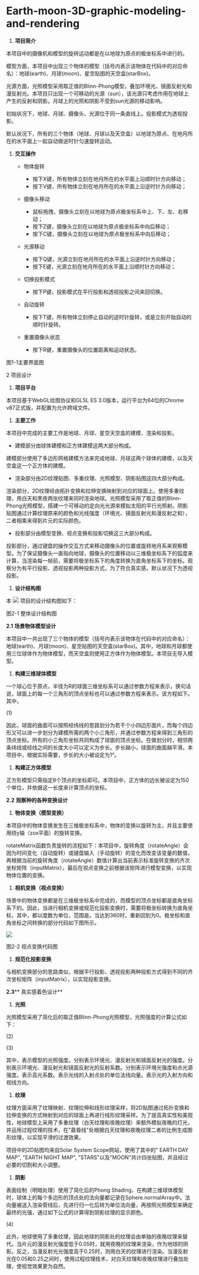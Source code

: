 # Earth-moon-3D-graphic-modeling-and-rendering

1. **项目简介**

本项目中的摄像机和模型的旋转运动都是在以地球为原点的极坐标系中进行的。

模型方面，本项目中出现三个物体的模型（括号内表示该物体在代码中的对应命名）：地球(earth)、月球(moon)、星空贴图的天空盒(starBox)。

光源方面，光照模型采用取正值的Blinn-Phong模型，叠加环境光、镜面反射光和漫反射光。本项目只出现一个可移动的光源（sun），该光源只考虑作用在地球上产生的反射和阴影。月球上的光照和阴影不受到sun光源的移动影响。

初始状况下，地球、月球、摄像头、光源位于同一条直线上。投影模式为透视投影。

默认状况下，所有的三个物体（地球、月球以及天空盒）以地球为原点、在地月所在的水平面上一起自动做逆时针匀速旋转运动。

1. **交互操作**

   - 物体旋转

     - 按下X键，所有物体立刻在地月所在的水平面上沿顺时针方向移动；
     - 按下V键，所有物体立刻在地月所在的水平面上沿逆时针方向移动；
   - 摄像头移动

     - 鼠标拖拽，摄像头立刻在以地球为原点极坐标系中上、下、左、右移动；
     - 按下Z键，摄像头立刻在以地球为原点极坐标系中向后移动；
     - 按下C键，摄像头立刻在以地球为原点极坐标系中向后移动；
   - 光源移动

     - 按下Q键，光源立刻在地月所在的水平面上沿逆时针方向移动；
     - 按下E键，光源立刻在地月所在的水平面上沿顺时针方向移动；
   - 切换投影模式

     - 按下P键，投影模式在平行投影和透视投影之间来回切换。
   - 自动旋转

     - 按下T键，所有物体立刻停止自动的逆时针旋转，或是立刻开始自动的顺时针旋转。
   - 重置摄像头状态

     - 按下R键，重置摄像头的位置距离和运动状态。

图1-1主要界面图

2 项目设计

1. **项目平台**

本项目基于WebGL绘图协议和GLSL ES 3.0版本，运行平台为64位的Chrome v87正式版，并配置为允许跨域文件。

1. **主要工作**

本项目中完成的主要工作是地球、月球、星空天空盒的建模、渲染和投影。

- 建模部分由球体建模和正方体建模这两大部分构成。

建模部分使用了多边形网格建模方法来完成地球、月球这两个球体的建模，以及天空盒这一个正方体的建模。

- 渲染部分由2D纹理贴图、多重纹理、光照模型、阴影贴图这四大部分构成。

渲染部分，2D纹理经由拓扑变换和拉伸变换映射到对应的球面上。使用多重纹理，用白天和黑夜两张纹理来同时渲染地球。光照模型采用了取正值的Blinn-Phong光照模型，搭建一个可移动的定向光光源来模拟太阳的平行光照射。阴影贴图通过计算纹理原来的颜色和光线强度（环境光、镜面反射光和漫反射之和），二者相乘来得到片元的实际颜色。

- 投影部分由模型变换、视点变换和投影切换这三大部分构成。

投影部分，通过键盘的操作交互方式来移动摄像头的位置或旋转地月系来观察模型。为了保证摄像头一直指向地球，摄像头的位置移动以三维极坐标系下的弧度来计算，当渲染每一帧前，需要将极坐标系下的角度转换为直角坐标系下的坐标。观察分为有平行投影、透视投影两种投影方式，为了符合真实感，默认状况下为透视投影。

1. **设计结构图**

本 ![](RackMultipart20211218-4-1xotddg_html_26866c34458ddfc.png)
项目的设计结构图如下：

图2-1 整体设计结构图

**2.1**  **场景物体模型设计**

本项目中一共出现了三个物体的模型（括号内表示该物体在代码中的对应命名）：地球(earth)、月球(moon)、星空贴图的天空盒(starBox)。其中，地球和月球都使用三位球体作为物体模型，而天空盒则使用正方体作为物体模型。本项目无导入模型。

1. **构建三维球体模型**

一个球心位于原点，半径为R的球面三维坐标系可以通过参数方程来表示，换句话说，球面上的每一个三角形的顶点坐标也可以通过参数方程来表示。该方程如下。其中，

(1)

因此，球面的曲面可以按照经纬线的思路划分为若干个小四边形面片，而每个四边形又可以进一步划分为建模所需的两个小三角形，并通过参数方程来得到三角形的顶点坐标。所有的小三角形坐标共同构成了球面的顶点坐标。在做划分时，相邻两条纬线或经线之间的长度大小可以定义为步长。步长越小，球面的曲面越平滑。本项目中，根据实际需要，步长的大小被设定为1°。

1. **构建正方体模型**

正方形模型只需指定8个顶点的坐标即可。本项目中，正方体的边长被设定为150个单位，并依据这一长度来计算顶点的坐标。

**2.2**  **观察种的各种变换设计**

1. **物体变换（模型变换）**

本项目中的物体变换发生在三维极坐标系中，物体的变换以旋转为主，并且主要使用绕y轴（zox平面）的旋转变换。

rotateMatrix函数负责旋转的流程如下：本项目中，旋转角度（rotateAngle）会因为时间变化（自动旋转）或键盘输入（手动旋转）的变化而改变该变量的数值，再根据当前的旋转角度（rotateAngle）数值计算出当前表示标准旋转变换的齐次坐标矩阵（inputMatrix），最后在视点变换之前根据该矩阵进行模型变换，以实现物体位置的变换。

1. **相机变换（视点变换）**

场景中的物体变换都是在三维极坐标系中完成的，而模型的顶点坐标都是直角坐标系下的。因此，当进行相机变换或规范化投影变换时，需要将极坐标转换为直角坐标，其中，都以度数为单位，范围是。当达到360时，重新回到为0。极坐标和直角坐标之间转换的部分代码如下图所示。

![](RackMultipart20211218-4-1xotddg_html_9bc0fbf535954623.png)

图2-2 视点变换代码图

1. **规范化投影变换**

与相机变换部分的思路类似，根据平行投影、透视投影两种投影方式得到不同的齐次坐标矩阵（inputMatrix），以实现投影变换。

**2.3**** 真实感着色设计**

1. **光照**

光照模型采用了简化后的取正值Blinn-Phong光照模型，光照强度的计算公式如下：

(2)

(3)

其中，表示模型的光照强度。分别表示环境光、漫反射光和镜面反射光的强度。分别表示环境光、漫反射光和镜面反射光的反射系数。分别表示环境光强度和点光源强度。表示高光系数。表示光线的入射点处的单位法线向量。表示光的入射方向和视线方向。

1. **纹理**

纹理方面采用了纹理映射、纹理拉伸和线形纹理采样，将2D贴图通过拓扑变换和拉伸变换的方式映射到对应的球面上再进行线形纹理采样。为了提高真实性和美观性，地球模型上采用了多重纹理（白天纹理和夜晚纹理）来额外模拟夜晚的灯光，并运用过程纹理的技术，在&quot;晨昏线&quot;处根据白天纹理和夜晚纹理二者的比例生成图形纹理，以实现平滑的过渡效果。

项目中的2D贴图均来自Solar System Scope网站，使用了其中的&quot; EARTH DAY MAP&quot;, &quot;EARTH NIGHT MAP&quot;, &quot;STARS&quot;以及&quot;MOON&quot;共计四张贴图，并且经过必要的切割和大小调整。

1. **阴影**

表面绘制（明暗处理）使用了简化后的Phong Shading，在构建三维球体模型时，球体上的每个多边形的顶点处的法向量都记录在Sphere.normalArray中。法向量被送入渲染管线后，先进行归一化后转为单位法向量，再按照光照模型来确定最终的光强，通过如下公式的计算得到阴影纹理的显示颜色。

(4)

此外，地球使用了多重纹理，因此地球的阴影处的纹理会由单独的夜晚纹理来替代。当片元的漫反射光强度低于0.05时，就用夜晚的纹理来渲染，作为地球的阴影。反之，当漫反射光光强度高于0.25时，则用白天的纹理进行渲染。当漫反射光在0.05和0.25之间时，使用过程纹理技术，对白天纹理和夜晚纹理进行叠加处理，使视觉效果更为自然。
